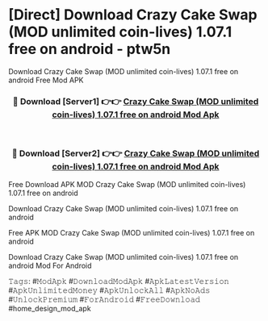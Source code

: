 # [Direct] Download Crazy Cake Swap (MOD unlimited coin-lives) 1.07.1 free on android - ptw5n
Download Crazy Cake Swap (MOD unlimited coin-lives) 1.07.1 free on android Free Mod APK

<div align="center">
<h3>🔴 Download [Server1] 👉👉 <a href="https://apk-comot.site?title=Crazy_Cake_Swap_(MOD_unlimited_coin-lives)_1.07.1_free_on_android">Crazy Cake Swap (MOD unlimited coin-lives) 1.07.1 free on android Mod Apk</a></h3><br>

<h3>🔴 Download [Server2] 👉👉 <a href="https://apk-comot.site?title=Crazy_Cake_Swap_(MOD_unlimited_coin-lives)_1.07.1_free_on_android">Crazy Cake Swap (MOD unlimited coin-lives) 1.07.1 free on android Mod Apk</a></h3>
</div>


Free Download APK MOD Crazy Cake Swap (MOD unlimited coin-lives) 1.07.1 free on android

Download Crazy Cake Swap (MOD unlimited coin-lives) 1.07.1 free on android 

Free APK MOD Crazy Cake Swap (MOD unlimited coin-lives) 1.07.1 free on android 

Download Crazy Cake Swap (MOD unlimited coin-lives) 1.07.1 free on android Mod For Android

𝚃𝚊𝚐𝚜: #𝙼𝚘𝚍𝙰𝚙𝚔 #𝙳𝚘𝚠𝚗𝚕𝚘𝚊𝚍𝙼𝚘𝚍𝙰𝚙𝚔 #𝙰𝚙𝚔𝙻𝚊𝚝𝚎𝚜𝚝𝚅𝚎𝚛𝚜𝚒𝚘𝚗 #𝙰𝚙𝚔𝚄𝚗𝚕𝚒𝚖𝚒𝚝𝚎𝚍𝙼𝚘𝚗𝚎𝚢 #𝙰𝚙𝚔𝚄𝚗𝚕𝚘𝚌𝚔𝙰𝚕𝚕 #𝙰𝚙𝚔𝙽𝚘𝙰𝚍𝚜 #𝚄𝚗𝚕𝚘𝚌𝚔𝙿𝚛𝚎𝚖𝚒𝚞𝚖 #𝙵𝚘𝚛𝙰𝚗𝚍𝚛𝚘𝚒𝚍 #𝙵𝚛𝚎𝚎𝙳𝚘𝚠𝚗𝚕𝚘𝚊𝚍 #home_design_mod_apk